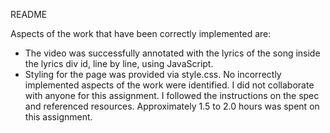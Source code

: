 README

Aspects of the work that have been correctly implemented are: 
- The video was successfully annotated with the lyrics of the song inside the lyrics div id, line by line, using JavaScript. 
- Styling for the page was provided via style.css. 
No incorrectly implemented aspects of the work were identified. 
I did not collaborate with anyone for this assignment.  I followed the instructions on the spec and referenced resources.
Approximately 1.5 to 2.0 hours was spent on this assignment.
